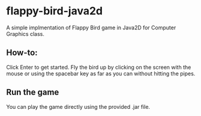 # flappy-bird-java2d
A simple implmentation of Flappy Bird game in Java2D for Computer Graphics class.

## How-to:

Click Enter to get started. Fly the bird up by clicking on the screen with the mouse or using the spacebar key as far as you can without hitting the pipes.

## Run the game

You can play the game directly using the provided .jar file.
